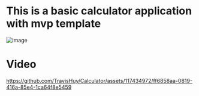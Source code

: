 # This is a basic calculator application with mvp template
![image](https://github.com/TravisHuy/Calculator/assets/117434972/70505447-adf8-4304-a9c2-ce2b160ebb68)
# Video
https://github.com/TravisHuy/Calculator/assets/117434972/ff6858aa-0819-416a-85e4-1ca64f8e5459

